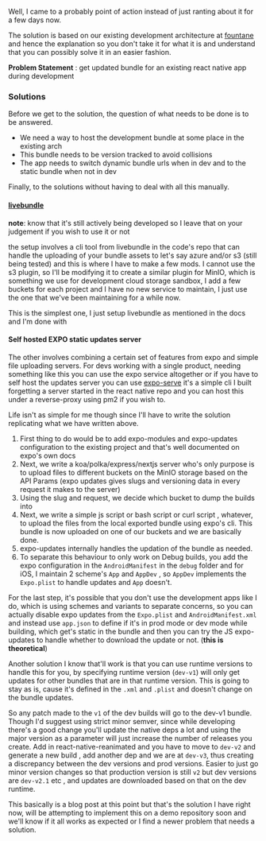 Well, I came to a probably point of action instead of just ranting about it for a few days now. 

The solution is based on our existing development architecture at [fountane](fountane.com) and hence the explanation so you don't take it for what it is and understand that
you can possibly solve it in an easier fashion. 

**Problem Statement** : get updated bundle for an existing react native app during development

### Solutions 
Before we get to the solution, the question of what needs to be done is to be answered. 

- We need a way to host the development bundle at some place in the existing arch
- This bundle needs to be version tracked to avoid collisions 
- The app needs to switch dynamic bundle urls when in dev and to the static bundle when not in dev 

Finally, to the solutions without having to deal with all this manually.

#### [livebundle](https://www.livebundle.io/)
**note**: know that it's still actively being developed so I leave that on your judgement if you wish to use it or not

the setup involves a cli tool from livebundle in the code's repo that can handle the uploading of your bundle assets to let's say azure and/or s3 (still being tested) and this is where I have to make a few mods. 
I cannot use the s3 plugin, so I'll be modifying it to create a similar plugin for MinIO, which is something we use for development cloud storage sandbox, I add a few buckets for each project and I have no new service to maintain, I just use the one that we've been maintaining for a while now.

This is the simplest one, I just setup livebundle as mentioned in the docs and I'm done with

#### Self hosted EXPO static updates server 
The other involves combining a certain set of features from expo and simple file uploading servers. For devs working with a single product, needing something like this you can use the expo service altogether or if you have to self host the updates server you can use [expo-serve](https://github.com/barelyhuman/expo-serve) it's a simple cli I built forgetting a server started in the react native repo and you can host this under a reverse-proxy using pm2 if you wish to. 

Life isn't as simple for me though since I'll have to write the solution replicating what we have written above.

1. First thing to do would be to add expo-modules and expo-updates configuration to the existing project and that's well documented on expo's own docs 
2. Next, we write a koa/polka/express/nextjs server who's only purpose is to upload files to different buckets on the MinIO storage based on the API Params (expo updates gives slugs and versioning data in every request it makes to the server)
3. Using the slug and request, we decide which bucket to dump the builds into
4. Next, we write a simple js script or bash script or curl script , whatever, to upload the files from the local exported bundle using expo's cli. This bundle is now uploaded on one of our buckets and we are basically done. 
5. expo-updates internally handles the updation of the bundle as needed.
6. To separate this behaviour to only work on Debug builds, you add the expo configuration in the `AndroidManifest` in the `debug` folder and for iOS, I maintain 2 scheme's `App` and `AppDev` , so `AppDev` implements the `Expo.plist` to handle updates and `App` doesn't. 


For the last step, it's possible that you don't use the development apps like I do, which is using schemes and variants to separate concerns, so you can actually disable expo updates from the `Expo.plist` and `AndroidManifest.xml` and instead use `app.json` to define if it's in prod mode or dev mode while building, which get's static in the bundle and then you can try the JS expo-updates to handle whether to download the update or not. (**this is theoretical**) 

Another solution I know that'll work is that you can use runtime versions to handle this for you, by specifying runtime version (`dev-v1`) will only get updates for other bundles that are in that runtime version. This is going to stay as is, cause it's defined in the `.xml` and `.plist` and doesn't change on the bundle updates.

So any patch made to the `v1` of the dev builds will go to the dev-v1 bundle. Though I'd suggest using strict minor semver, since while developing there's a good change you'll update the native deps a lot and using the major version as a parameter will just increase the number of releases you create. Add in react-native-reanimated and you have to move to `dev-v2` and generate a new build , add another dep and we are at `dev-v3`, thus creating a discrepancy between the dev versions and prod versions. Easier to just go minor version changes so that production version is still `v2` but dev versions are `dev-v2.1` etc , and updates are downloaded based on that on the dev runtime. 

This basically is a blog post at this point but that's the solution I have right now, will be attempting to implement this on a demo repository soon and we'll know if it all works as expected or I find a newer problem that needs a solution.
